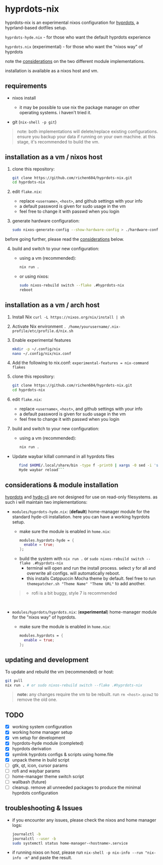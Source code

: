 # hyprdots-nix

hyprdots-nix is an experimental nixos configuration for 
[hyprdots](https://github.com/prasanthrangan/hyprdots), a hyprland-based dotfiles setup.

`hyprdots-hyde.nix` - for those who want the default hyprdots experience

`hyprdots.nix` (experimental) - for those who want the "nixos way" of hyprdots

note the [considerations](#considerations--module-installation) on the two different module implementations.

installation is available as a nixos host and vm.

## requirements

- nixos install
  - it may be possible to use nix the package manager on other operating systems. i haven't tried it.
  
- git (`nix-shell -p git`)

> note: both implementations will delete/replace existing configurations. ensure you backup your data if running on your own machine. at this stage, it's recommended to build the vm.

## installation as a vm / nixos host

1. clone this repository:

   ```bash
   git clone https://github.com/richen604/hyprdots-nix.git
   cd hyprdots-nix
   ```

2. edit `flake.nix`:
   - replace `<username>`, `<host>`, and github settings with your info
   - a default password is given for sudo usage in the vm
   - feel free to change it with passwd when you login

3. generate hardware configuration:

   ```bash
   sudo nixos-generate-config --show-hardware-config > ./hardware-configuration.nix
   ```

before going further, please read the [considerations](#considerations--module-installation) below.

4. build and switch to your new configuration:

   - using a vm (recommended):
     ```bash
     nix run .
     ```

   - or using nixos:
     ```bash
     sudo nixos-rebuild switch --flake .#hyprdots-nix
     reboot
     ```
## installation as a vm / arch host
1. Install Nix
`curl -L https://nixos.org/nix/install | sh`

2. Activate Nix environment
`. /home/yourusername/.nix-profile/etc/profile.d/nix.sh`

3. Enable experimental features
   ```bash
   mkdir -p ~/.config/nix
   nano ~/.config/nix/nix.conf
   ```

4. Add the following to nix.conf:
`experimental-features = nix-command flakes`

5. clone this repository:

   ```bash
   git clone https://github.com/richen604/hyprdots-nix.git
   cd hyprdots-nix
   ```
6. edit `flake.nix`:
   - replace `<username>`, `<host>`, and github settings with your info
   - a default password is given for sudo usage in the vm
   - feel free to change it with passwd when you login

7. build and switch to your new configuration:

   - using a vm (recommended):
     ```bash
     nix run .
     ```
* Update waybar killall command in all hyprdots files
     ```bash
        find $HOME/.local/share/bin -type f -print0 | xargs -0 sed -i 's/killall .waybar/killall .waybar-wrapped/g'
        Hyde waybar reload```

## considerations & module installation

[hyprdots](https://github.com/prasanthrangan/hyprdots) and [hyde-cli](https://github.com/kRHYME7/Hyde-cli) are not designed for use on read-only filesystems. as such i will maintain two implementations:

- `modules/hyprdots-hyde.nix`: (**default**) home-manager module for the standard hyde-cli installation. here you can have a working hyprdots setup.
  
  - make sure the module is enabled in `home.nix`:
    ```nix
    modules.hyprdots-hyde = {
      enable = true;
    };
    ```
  - build the system with `nix run .` or `sudo nixos-rebuild switch --flake .#hyprdots-nix`
    - terminal will open and run the install process. select y for all and overwrite all configs. will automatically reboot.
    - this installs Catppuccin Mocha theme by default. feel free to run `themepatcher.sh "Theme Name" "Theme URL"` to add another.
  
  > - rofi is a bit buggy, style 7 is recommended

<br>

- `modules/hyprdots/hyprdots.nix`: (**experimental**) home-manager module for the "nixos way" of hyprdots. 

  - make sure the module is enabled in `home.nix`:
    ```nix
    modules.hyprdots = {
      enable = true;
    };
    ```


## updating and development

To update and rebuild the vm (recommended) or host:

```bash
git pull
nix run . # or sudo nixos-rebuild switch --flake .#hyprdots-nix
```

> **note:** any changes require the vm to be rebuilt. run `rm <host>.qcow2` to remove the old one.


## TODO

- [x] working system configuration
- [x] working home manager setup
- [x] vm setup for development
- [x] hyprdots-hyde module (completed)
- [x]  hyprdots derivation
  - [x] symlink hyprdots configs & scripts using home.file
  - [x] unpack theme in build script
  - [ ] gtk, qt, icon, cursor params
  - [ ] rofi and waybar params
  - [ ] home-manager theme switch script
  - [ ] wallbash (future)
- [ ] cleanup. remove all unneeded packages to produce the minimal hyprdots configuration

## troubleshooting & Issues

- if you encounter any issues, please check the nixos and home manager logs:
  ```bash
  journalctl -b
  journalctl --user -b
  sudo systemctl status home-manager-<hostname>.service
  ```
- if running nixos on host, please run `nix-shell -p nix-info --run "nix-info -m"` and paste the result.

